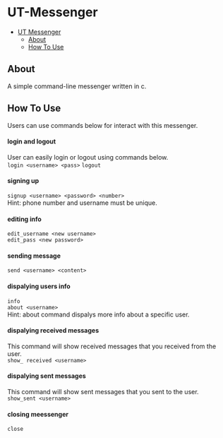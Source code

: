 # UT-Messenger
-   [UT Messenger](#UT-Messenger)
    - [About](#About)
    - [How To Use](#How-To-Use)
## About
A simple command-line messenger written in c.
## How To Use
Users can use commands below for interact with this messenger.
#### login and logout
User can easily login or logout using commands below.
<br>
`login <username> <pass>`
`logout`
#### signing up
`signup <username> <password> <number>`
<br>
Hint: phone number and username must be unique. 
#### editing info
`edit_username <new username>`
<br>
`edit_pass <new password>`
#### sending message
`send <username> <content>`
#### dispalying users info
`info`
<br>
`about <username>`
<br>
Hint: about command dispalys more info about a specific user.
#### dispalying received messages
This command will show received messages that you received from the user.
<br>
`show_ received <username>`
#### dispalying sent messages
This command will show sent messages that you sent to the user.
<br>
`show_sent <username>`
#### closing meessenger
`close`

